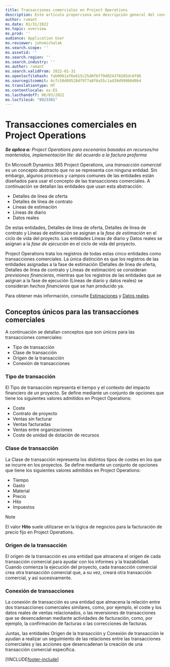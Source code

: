 ```yaml
---
title: Transacciones comerciales en Project Operations
description: Este artículo proporciona una descripción general del concepto de transacciones comerciales en Microsoft Dynamics 365 Project Operations.
author: rumant
ms.date: 01/31/2022
ms.topic: overview
ms.prod: ''
audience: Application User
ms.reviewer: johnmichalak
ms.search.scope: ''
ms.assetid: ''
ms.search.region: ''
ms.search.industry: ''
ms.author: rumant
ms.search.validFrom: 2022-01-31
ms.openlocfilehash: fab0061af6e615c25d0fbf79d024370285dc6f86
ms.sourcegitcommit: 6cfc50d89528df977a8f6a55c1ad39d99800d9b4
ms.translationtype: HT
ms.contentlocale: es-ES
ms.lasthandoff: 06/03/2022
ms.locfileid: "8923301"
---
```

# <a name="business-transactions-in-project-operations"></a>Transacciones comerciales en Project Operations

_**Se aplica a:** Project Operations para escenarios basados en recursos/no mantenidos, implementación lite: del acuerdo a la factura proforma_

En Microsoft Dynamics 365 Project Operations, una *transacción comercial* es un concepto abstracto que no se representa con ninguna entidad. Sin embargo, algunos procesos y campos comunes de las entidades están diseñados para usar el concepto de las transacciones comerciales. A continuación se detallan las entidades que usan esta abstracción:

- Detalles de línea de oferta
- Detalles de línea de contrato
- Líneas de estimación
- Líneas de diario
- Datos reales

De estas entidades, Detalles de línea de oferta, Detalles de línea de contrato y Líneas de estimación se asignan a la *fase de estimación* en el ciclo de vida del proyecto. Las entidades Líneas de diario y Datos reales se asignan a la *fase de ejecución* en el ciclo de vida del proyecto.

Project Operations trata los registros de todas estas cinco entidades como transacciones comerciales. La única distinción es que los registros de las entidades asignadas a la fase de estimación (Detalles de línea de oferta, Detalles de línea de contrato y Líneas de estimación) se consideran *previsiones financieras*, mientras que los registros de las entidades que se asignan a la fase de ejecución (Líneas de diario y datos reales) se consideran *hechos financieros* que se han producido ya.

Para obtener más información, consulte [Estimaciones](../project-management/estimating-projects-overview.md) y [Datos reales](actuals-overview.md).

## <a name="concepts-that-are-unique-to-business-transactions"></a>Conceptos únicos para las transacciones comerciales

A continuación se detallan conceptos que son únicos para las transacciones comerciales:

- Tipo de transacción
- Clase de transacción
- Origen de la transacción
- Conexión de transacciones

### <a name="transaction-type"></a>Tipo de transacción

El Tipo de transacción representa el tiempo y el contexto del impacto financiero de un proyecto. Se define mediante un conjunto de opciones que tiene los siguientes valores admitidos en Project Operations:

- Coste
- Contrato de proyecto
- Ventas sin facturar
- Ventas facturadas
- Ventas entre organizaciones
- Coste de unidad de dotación de recursos

### <a name="transaction-class"></a>Clase de transacción

La Clase de transacción representa los distintos tipos de costes en los que se incurre en los proyectos. Se define mediante un conjunto de opciones que tiene los siguientes valores admitidos en Project Operations:

- Tiempo
- Gasto
- Material
- Precio
- Hito
- Impuestos

> [!NOTE]
> El valor **Hito** suele utilizarse en la lógica de negocios para la facturación de precio fijo en Project Operations.

### <a name="transaction-origin"></a>Origen de la transacción

El origen de la transacción es una entidad que almacena el origen de cada transacción comercial para ayudar con los informes y la trazabilidad. Cuando comienza la ejecución del proyecto, cada transacción comercial crea otra transacción comercial que, a su vez, creará otra transacción comercial, y así sucesivamente.

### <a name="transaction-connection"></a>Conexión de transacciones

La conexión de transacción es una entidad que almacena la relación entre dos transacciones comerciales similares, como, por ejemplo, el coste y los datos reales de ventas relacionados, o las reversiones de transacciones que se desencadenan mediante actividades de facturación, como, por ejemplo, la confirmación de facturas o las correcciones de facturas.

Juntas, las entidades Origen de la transacción y Conexión de transacción le ayudan a realizar un seguimiento de las relaciones entre las transacciones comerciales y las acciones que desencadenan la creación de una transacción comercial específica.

[!INCLUDE[footer-include](../includes/footer-banner.md)]
